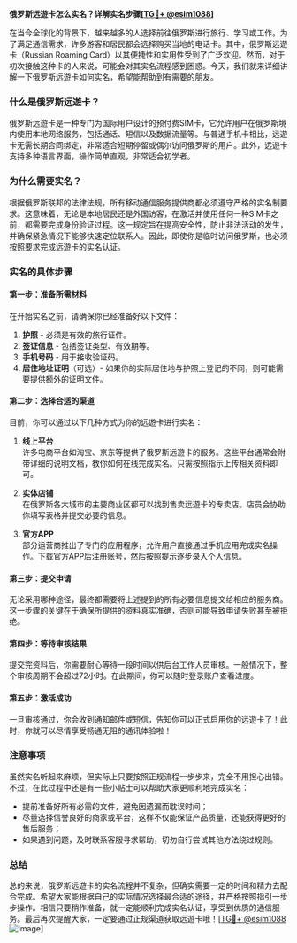 **俄罗斯远遊卡怎么实名？详解实名步骤[[TG💪+ @esim1088](https://t.me/s/esim1088)]**

在当今全球化的背景下，越来越多的人选择前往俄罗斯进行旅行、学习或工作。为了满足通信需求，许多游客和居民都会选择购买当地的电话卡。其中，俄罗斯远遊卡（Russian Roaming Card）以其便捷性和实用性受到了广泛欢迎。然而，对于初次接触这种卡的人来说，可能会对其实名流程感到困惑。今天，我们就来详细讲解一下俄罗斯远遊卡如何实名，希望能帮助到有需要的朋友。

### 什么是俄罗斯远遊卡？

俄罗斯远遊卡是一种专门为国际用户设计的预付费SIM卡，它允许用户在俄罗斯境内使用本地网络服务，包括通话、短信以及数据流量等。与普通手机卡相比，远遊卡无需长期合同绑定，非常适合短期停留或偶尔访问俄罗斯的用户。此外，远遊卡支持多种语言界面，操作简单直观，非常适合初学者。

### 为什么需要实名？

根据俄罗斯联邦的法律法规，所有移动通信服务提供商都必须遵守严格的实名制要求。这意味着，无论是本地居民还是外国访客，在激活并使用任何一种SIM卡之前，都需要完成身份验证过程。这一规定旨在提高安全性，防止非法活动的发生，并确保紧急情况下能够快速定位联系人。因此，即使你是临时访问俄罗斯，也必须按照要求完成远遊卡的实名认证。

### 实名的具体步骤

#### 第一步：准备所需材料

在开始实名之前，请确保你已经准备好以下文件：

1. **护照** - 必须是有效的旅行证件。
2. **签证信息** - 包括签证类型、有效期等。
3. **手机号码** - 用于接收验证码。
4. **居住地址证明**（可选）- 如果你的实际居住地与护照上登记的不同，则可能需要提供额外的证明文件。

#### 第二步：选择合适的渠道

目前，你可以通过以下几种方式为你的远遊卡进行实名：

1. **线上平台**  
   许多电商平台如淘宝、京东等提供了俄罗斯远遊卡的服务。这些平台通常会附带详细的说明文档，教你如何在线完成实名。只需按照指示上传相关资料即可。

2. **实体店铺**  
   在俄罗斯各大城市的主要商业区都可以找到售卖远遊卡的专卖店。店员会协助你填写表格并提交必要的信息。

3. **官方APP**  
   部分运营商推出了专门的应用程序，允许用户直接通过手机应用完成实名操作。下载官方APP后注册账号，然后按照提示逐步录入个人信息。

#### 第三步：提交申请

无论采用哪种途径，最终都需要将上述提到的所有必要信息提交给相应的服务商。这一步骤的关键在于确保所提供的资料真实准确，否则可能导致申请失败甚至被拒绝。

#### 第四步：等待审核结果

提交完资料后，你需要耐心等待一段时间以供后台工作人员审核。一般情况下，整个审核周期不会超过72小时。在此期间，你可以随时登录账户查看进度。

#### 第五步：激活成功

一旦审核通过，你会收到通知邮件或短信，告知你可以正式启用你的远遊卡了！此时，你就可以尽情享受畅通无阻的通讯体验啦！

### 注意事项

虽然实名听起来麻烦，但实际上只要按照正规流程一步步来，完全不用担心出错。不过，在此过程中还是有一些小贴士可以帮助大家更顺利地完成实名：

- 提前准备好所有必需的文件，避免因遗漏而耽误时间；
- 尽量选择信誉良好的商家或平台，这样不仅能保证产品质量，还能获得更好的售后服务；
- 如果遇到问题，及时联系客服寻求帮助，切勿自行尝试其他方法绕过规则。

### 总结

总的来说，俄罗斯远遊卡的实名流程并不复杂，但确实需要一定的时间和精力去配合完成。希望大家能根据自己的实际情况选择最合适的途径，并严格按照指引一步步操作。相信只要稍作准备，就一定能顺利完成实名认证，享受到优质的通信服务。最后再次提醒大家，一定要通过正规渠道获取远遊卡哦！[[TG💪+ @esim1088](https://t.me/s/esim1088) ![Image](https://i.postimg.cc/4NQfJmqS/Snipaste-2025-05-13-00-14-12.png)]